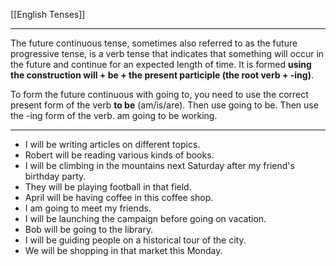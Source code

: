 [[English Tenses]]

---

The future continuous tense, sometimes also referred to as the future progressive tense, is a verb tense that indicates that something will occur in the future and continue for an expected length of time. It is formed **using the construction will + be + the present participle (the root verb + -ing)**.

To form the future continuous with going to, you need to use the correct present form of the verb **to be** (am/is/are). Then use going to be. Then use the -ing form of the verb. am going to be working.


---
-   I will be writing articles on different topics.
-   Robert will be reading various kinds of books.
-   I will be climbing in the mountains next Saturday after my friend's birthday party.
-   They will be playing football in that field.
-   April will be having coffee in this coffee shop.
-   I am going to meet my friends.
-   I will be launching the campaign before going on vacation.
-   Bob will be going to the library.
-   I will be guiding people on a historical tour of the city.
-   We will be shopping in that market this Monday.
